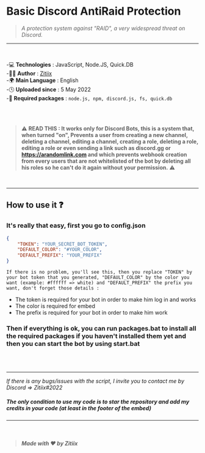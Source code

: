 # Basic Discord AntiRaid Protection
> *A protection system against "RAID", a very widespread threat on Discord.*
---
<br />

-💻 **Technologies** : JavaScript, Node.JS, Quick.DB <br />
-👨‍💻 **Author** : [Zitiix](https://github.com/Zitiiix) <br />
-🌍 **Main Language** : English <br />
-🕓 **Uploaded since** : 5 May 2022 <br />
-🤖 **Required packages** : ``node.js, npm, discord.js, fs, quick.db``

<br />
<br />

> ⚠️ **READ THIS : It works only for Discord Bots, this is a system that, when turned "on", Prevents a user from creating a new channel, deleting a channel, editing a channel, creating a role, deleting a role, editing a role or even sending a link such as discord.gg or https://arandomlink.com and which prevents webhook creation from every users that are not whitelisted of the bot by deleting all his roles so he can't do it again without your permission.** ⚠️
<br />

---

## __How to use it ❓__

### It's really that easy, first you go to config.json

```json
{
    "TOKEN": "YOUR_SECRET_BOT_TOKEN",
    "DEFAULT_COLOR": "#YOUR_COLOR",
    "DEFAULT_PREFIX": "YOUR_PREFIX"
}
```
``If there is no problem, you'll see this, then you replace "TOKEN" by your bot token that you generated, "DEFAULT_COLOR" by the color you want (example: #ffffff => white) and "DEFAULT_PREFIX" the prefix you want, don't forget those details : ``
- The token is required for your bot in order to make him log in and works
- The color is required for embed
- The prefix is required for your bot in order to make him work

### Then if everything is ok, you can run packages.bat to install all the required packages if you haven't installed them yet and then you can start the bot by using start.bat
<br />
<br />

---

*If there is any bugs/issues with the script, I invite you to contact me by Discord => Zitiix#2022*

##### The only condition to use my code is to star the repository and add my credits in your code (at least in the footer of the embed)

---
<br />

> ##### Made with ❤️ by Zitiix

